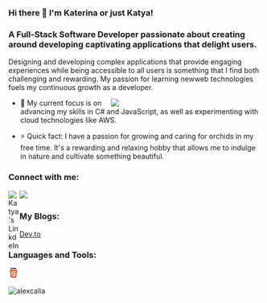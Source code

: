 ### Hi there 👋 I'm Katerina or just Katya!

<!--
**KaterinaMykhailyk/KaterinaMykhailyk** is a ✨ _special_ ✨ repository because its `README.md` (this file) appears on your GitHub profile.

Here are some ideas to get you started:

- 🔭 I’m currently working on ...
- 🌱 I’m currently learning ...
- 👯 I’m looking to collaborate on ...
- 🤔 I’m looking for help with ...
- 💬 Ask me about ...
- 📫 How to reach me: ...
- 😄 Pronouns: ...
- ⚡ Fun fact: ...
-->

<h3 align="left">A Full-Stack Software Developer passionate about creating around developing captivating applications that delight users.</h3>
<p>Designing and developing complex applications that provide engaging experiences while being accessible to all users is something that I find both challenging and rewarding. My passion for learning newweb technologies fuels my continuous growth as a developer.</p>
<img align="right" width="300" src="https://64.media.tumblr.com/7e71f3316e44417e20e10ea3620c6a76/tumblr_my8dm6J64M1ro8ysbo1_500.gifv">

- 🌱 My current focus is on advancing my skills in C# and JavaScript, as well as experimenting with cloud technologies like AWS.

- ⚡ Quick fact: I have a passion for growing and caring for orchids in my free time. It's a rewarding and relaxing hobby that allows me to indulge in nature and cultivate something beautiful.

<h3 align="left">Connect with me:</h3>

<a href="https://www.linkedin.com/in/katerina-mykhailyk/">
  <img align="left" alt="Katya's LinkdeIn" width="22px" src="https://cdn.jsdelivr.net/npm/simple-icons@v3/icons/linkedin.svg" />
</a>

![](https://visitor-badge.glitch.me/badge?page_id=katerina.mykhailyk)

<h3 align="left">My Blogs:</h3>
<p><a href="https://dev.to/katerinamykhailyk">Dev.to</a></p>

<h3 align="left">Languages and Tools:</h3>

<code><img height="20" src="https://raw.githubusercontent.com/github/explore/80688e429a7d4ef2fca1e82350fe8e3517d3494d/topics/html/html.png"></code>

<p>&nbsp;<img align="left" src="https://github-readme-stats.vercel.app/api?username=alexcalia&show_icons=true&locale=en&theme=prussian" alt="alexcalia" /></p>
